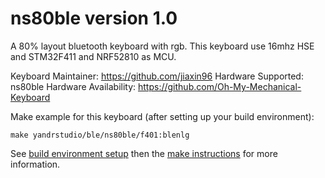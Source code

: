 ns80ble version 1.0
===

A 80% layout bluetooth keyboard with rgb.
This keyboard use 16mhz HSE and STM32F411 and NRF52810 as MCU.

Keyboard Maintainer: https://github.com/jiaxin96
Hardware Supported: ns80ble
Hardware Availability: https://github.com/Oh-My-Mechanical-Keyboard 

Make example for this keyboard (after setting up your build environment):

    make yandrstudio/ble/ns80ble/f401:blenlg

See [build environment setup](https://docs.qmk.fm/#/getting_started_build_tools) then the [make instructions](https://docs.qmk.fm/#/getting_started_make_guide) for more information.

